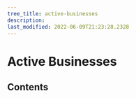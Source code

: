 ```yaml
---
tree_title: active-businesses
description: 
last_modified: 2022-06-09T21:23:28.2328
---
```


# Active Businesses

## Contents
